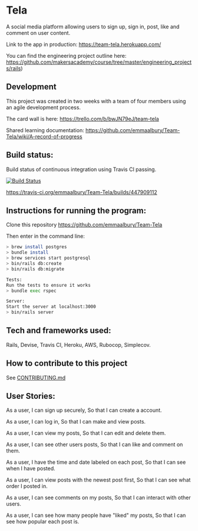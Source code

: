 # Tela

A social media platform allowing users to sign up, sign in, post, like and comment on user content.

Link to the app in production: https://team-tela.herokuapp.com/

You can find the engineering project outline here: https://github.com/makersacademy/course/tree/master/engineering_projects/rails)

## Development ##

This project was created in two weeks with a team of four members using an agile development process.

The card wall is here: https://trello.com/b/bwJN79eJ/team-tela

Shared learning documentation: https://github.com/emmaalbury/Team-Tela/wiki/A-record-of-progress

## Build status: ##
Build status of continuous integration using Travis CI passing.

[![Build Status](https://travis-ci.org/emmaalbury/Team-Tela.svg?branch=master)](https://travis-ci.org/emmaalbury/Team-Tela)

https://travis-ci.org/emmaalbury/Team-Tela/builds/447909112

## Instructions for running the program: ##

  Clone this repository https://github.com/emmaalbury/Team-Tela
  
  Then enter in the command line:

```bash
> brew install postgres
> bundle install
> brew services start postgresql
> bin/rails db:create
> bin/rails db:migrate

Tests:
Run the tests to ensure it works
> bundle exec rspec

Server:
Start the server at localhost:3000
> bin/rails server
```

## Tech and frameworks used: ##

Rails,
Devise,
Travis CI,
Heroku,
AWS,
Rubocop,
Simplecov.

## How to contribute to this project ##
See [CONTRIBUTING.md](CONTRIBUTING.md)

## User Stories: ##

As a user,
I can sign up securely,
So that I can create a account.

As a user,
I can log in,
So that I can make and view posts.

As a user,
I can view my posts,
So that I can edit and delete them.

As a user,
I can see other users posts,
So that I can like and comment on them.

As a user,
I have the time and date labeled on each post,
So that I can see when I have posted.

As a user,
I can view posts with the newest post first,
So that I can see what order I posted in.

As a user,
I can see comments on my posts,
So that I can interact with other users.

As a user,
I can see how many people have "liked" my posts,
So that I can see how popular each post is.
